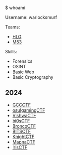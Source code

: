 $ whoami

Username: warlocksmurf

Teams: 
* [HLG](https://ctftime.org/team/276386)
* [M53](https://ctftime.org/team/211971)

Skills:
* Forensics
* OSINT
* Basic Web
* Basic Cryptography

## 2024
* [GCCCTF](https://github.com/warlocksmurf/ctftime-writeups/blob/main/GCCCTF24)
* [osu!gamingCTF](https://github.com/warlocksmurf/ctftime-writeups/blob/main/osu!gamingCTF24)
* [VishwaCTF](https://github.com/warlocksmurf/ctftime-writeups/blob/main/VishwaCTF24)
* [bi0sCTF](https://github.com/warlocksmurf/ctftime-writeups/blob/main/bi0sCTF24)
* [BroncoCTF](https://github.com/warlocksmurf/ctftime-writeups/blob/main/BroncoCTF24)
* [BITSCTF](https://github.com/warlocksmurf/ctftime-writeups/blob/main/BITSCTF24)
* [KnightCTF](https://github.com/warlocksmurf/ctftime-writeups/blob/main/KnightCTF24)
* [MapnaCTF](https://github.com/warlocksmurf/ctftime-writeups/blob/main/MapnaCTF24)
* [IrisCTF](https://github.com/warlocksmurf/ctftime-writeups/blob/main/IrisCTF24)
